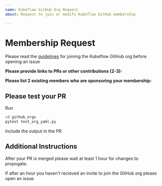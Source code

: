 ```yaml
---
name: Kubeflow GitHub Org Request
about: Request to join or modify Kubeflow GitHub membership

---
```


# Membership Request

Please read the [guidelines](https://www.kubeflow.org/docs/about/contributing/#joining-the-community) for joining the Kubeflow GitHub org before opening an issue

**Please provide links to PRs or other contributions (2-3):**

**Please list 2 existing members who are sponsoring your membership:**

## Please test your PR

Run

```bash
cd github_orgs
pytest test_org_yaml.py
```

Include the output in the PR

## Additional Instructions

After your PR is merged please wait at least 1 hour for changes to propogate.

If after an hour you haven't recieved an invite to join the GitHub org please open an issue.
